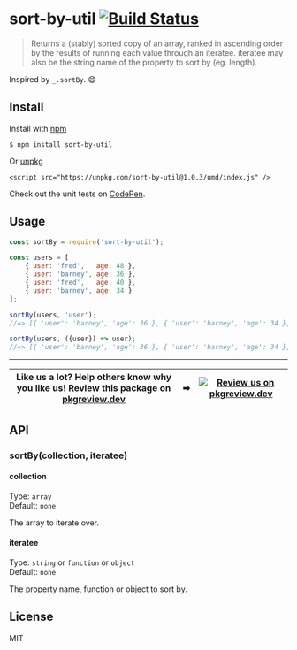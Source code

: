 # sort-by-util [![Build Status](https://travis-ci.com/jonkemp/sort-by-util.svg?branch=master)](https://travis-ci.com/jonkemp/sort-by-util)

> Returns a (stably) sorted copy of an array, ranked in ascending order by the results of running each value through an iteratee. iteratee may also be the string name of the property to sort by (eg. length).

Inspired by `_.sortBy`. 😄


## Install

Install with [npm](https://npmjs.org/package/sort-by-util)

```
$ npm install sort-by-util
```

Or [unpkg](https://unpkg.com/sort-by-util/)

```
<script src="https://unpkg.com/sort-by-util@1.0.3/umd/index.js" />
```

Check out the unit tests on [CodePen](https://codepen.io/jonkemp/full/poJVzxN).

## Usage

```js
const sortBy = require('sort-by-util');

const users = [
	{ user: 'fred',   age: 48 },
	{ user: 'barney', age: 36 },
	{ user: 'fred',   age: 40 },
	{ user: 'barney', age: 34 }
];

sortBy(users, 'user');
//=> [{ 'user': 'barney', 'age': 36 }, { 'user': 'barney', 'age': 34 }, { 'user': 'fred', 'age': 48 }, { 'user': 'fred', 'age': 40 }]

sortBy(users, ({user}) => user);
//=> [{ 'user': 'barney', 'age': 36 }, { 'user': 'barney', 'age': 34 }, { 'user': 'fred', 'age': 48 }, { 'user': 'fred', 'age': 40 }]
```

---
| **Like us a lot?** Help others know why you like us! **Review this package on [pkgreview.dev](https://pkgreview.dev/npm/sort-by-util)** | ➡   | [![Review us on pkgreview.dev](https://i.ibb.co/McjVMfb/pkgreview-dev.jpg)](https://pkgreview.dev/npm/sort-by-util) |
| ----------------------------------------------------------------------------------------------------------------------------------------- | --- | --------------------------------------------------------------------------------------------------------------------- |

## API

### sortBy(collection, iteratee)

#### collection

Type: `array`  
Default: `none`

The array to iterate over.

#### iteratee

Type: `string` or `function` or `object`  
Default: `none`

The property name, function or object to sort by.

## License

MIT
